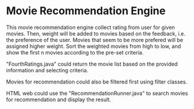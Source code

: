 # Movie Recommendation Engine
This movie recommendation engine collect rating from user for given movies. Then, weight will be added to movies based on the feedback, i.e. the preference of the user. Movies that seem to be more prefered will be assigned higher weight. Sort the weighted movies from high to low, and show the first n movies according to the pre-set criteria.

"FourthRatings.java" could return the movie list based on the provided information and selecting criteria.

Movies for recommendation could also be filtered first using filter classes.

HTML web could use the "RecommendationRunner.java" to search movies for recommendation and display the result.
